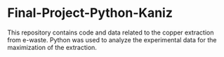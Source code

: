 # Final-Project-Python-Kaniz
This repository contains code and data related to the copper extraction from e-waste. Python was used to analyze the experimental data for the maximization of the extraction.

